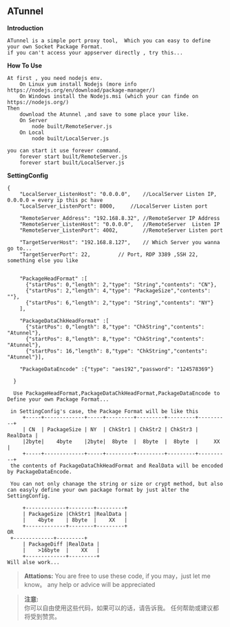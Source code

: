 ## ATunnel

**Introduction**
	
	ATunnel is a simple port proxy tool,  Which you can easy to define your own Socket Package Format. 
	if you can't access your appserver directly , try this...
		
**How To Use**
		
	At first , you need nodejs env.
		On Linux yum install Nodejs (more info https://nodejs.org/en/download/package-manager/)
		On Windows install the Nodejs.msi (which your can finde on https://nodejs.org/)
	Then
		download the Atunnel ,and save to some place your like.
		On Server
			node built/RemoteServer.js
		On Local
			node built/LocalServer.js
	
	you can start it use forever command.
		forever start built/RemoteServer.js
		forever start built/LocalServer.js
	

**SettingConfig**

	{
	    "LocalServer_ListenHost": "0.0.0.0",	//LocalServer Listen IP, 0.0.0.0 = every ip this pc have	
	    "LocalServer_ListenPort": 8000,		//LocalServer Listen port	

	    "RemoteServer_Address": "192.168.8.32",	//RemoteServer IP Address
	    "RemoteServer_ListenHost": "0.0.0.0",	//RemoteServer  Listen IP
	    "RemoteServer_ListenPort": 4002,		//RemoteServer Listen port

	    "TargetServerHost": "192.168.8.127",	// Which Server you wanna go to...
	    "TargetServerPort": 22,			// Port, RDP 3389 ,SSH 22, something else you like


	    "PackageHeadFormat" :[
	      {"startPos": 0,"length": 2,"type": "String","contents": "CN"},
	      {"startPos": 2,"length": 4,"type": "PackageSize","contents": ""},     
	      {"startPos": 6,"length": 2,"type": "String","contents": "NY"}        
	    ],

	    "PackageDataChkHeadFormat" :[
	      {"startPos": 0,"length": 8,"type": "ChkString","contents": "Atunnel"},
	      {"startPos": 8,"length": 8,"type": "ChkString","contents": "Atunnel"},
	      {"startPos": 16,"length": 8,"type": "ChkString","contents": "Atunnel"}],

	    "PackageDataEncode" :{"type": "aes192","password": "124578369"}

	  }
	  
	  Use PackageHeadFormat,PackageDataChkHeadFormat,PackageDataEncode to Define your own Package Format...
	  
	 in SettingConfig's case, the Package Format will be like this
         +-----+-------------+-----+---------+---------+---------+----------+
         | CN  | PackageSize | NY  | ChkStr1 | ChkStr2 | ChkStr3 | RealData |
         |2byte|    4byte    |2byte|  8byte  |  8byte  |  8byte  |     XX   |
         +-----+-------------+-----+---------+---------+---------+----------+
	 the contents of PackageDataChkHeadFormat and RealData will be encoded by PackageDataEncode.
	 
	 You can not only chanage the string or size or crypt method, but also can easyly define your own package format by just alter the SettingConfig.
	 
         +-------------+--------+---------+
         | PackageSize |ChkStr1 |RealData |
         |    4byte    | 8byte  |    XX   |	   
         +-------------+--------+---------+
	OR
	 +-------------+---------+
         | PackageDiff |RealData |
         |    >16byte  |    XX   |		 
         +-------------+---------+
	Will alse work...
	

>**Attations:** 
	You are free to use these code, if you may，just let me know。
	any help or advice will be appreciated
  
>**注意:** 	
	你可以自由使用这些代码，如果可以的话，请告诉我。
	任何帮助或建议都将受到赞赏。
